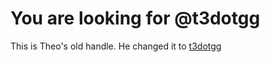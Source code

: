 # You are looking for @t3dotgg
This is Theo's old handle. He changed it to [t3dotgg](https://github.com/t3dotgg)
